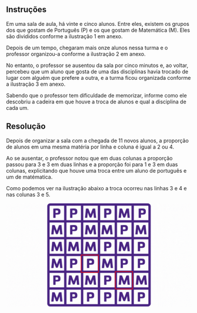 ## Instruções

Em uma sala de aula, há vinte e cinco alunos.
Entre eles, existem os grupos dos que gostam de Português (P) e os que gostam de Matemática (M).
Eles são divididos conforme a ilustração 1 em anexo.

Depois de um tempo, chegaram mais onze alunos nessa turma e o professor organizou-a conforme a ilustração 2 em anexo.

No entanto, o professor se ausentou da sala por cinco minutos e, ao voltar, percebeu que um aluno que gosta de uma das disciplinas havia trocado de lugar com alguém que prefere a outra, e a turma ficou organizada conforme a ilustração 3 em anexo.

Sabendo que o professor tem dificuldade de memorizar, informe como ele descobriu a cadeira em que houve a troca de alunos e qual a disciplina de cada um.

## Resolução

Depois de organizar a sala com a chegada de 11 novos alunos, a proporção de alunos em uma mesma matéria por linha e coluna é igual a 2 ou 4.

Ao se ausentar, o professor notou que em duas colunas a proporção passou para 3 e 3 em duas linhas e a proporção foi para 1 e 3 em duas colunas, explicitando que houve uma troca entre um aluno de português e um de matématica.

Como podemos ver na ilustração abaixo a troca ocorreu nas linhas 3 e 4 e nas colunas 3 e 5.

![Resolucao](Assets/resolucao.gif)
